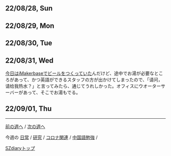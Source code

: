 ## 22/08/28, Sun


## 22/08/29, Mon


## 22/08/30, Tue


## 22/08/31, Wed

[今日はiMakerbaseでビールをつくっていた](https://github.com/akita11/SZdiary/blob/main/diary/diary/2208-4.md#220831-wed)んだけど、途中でお湯が必要なところがあって、かつ英語ができるスタッフの方が出かけてしまったので、「请问，请给我热水？」と言ってみたら、通じてうれしかった。オフィスにウオーターサーバーがあって、そこでお湯もでる。


## 22/09/01, Thu

***

[前の週へ](2208-3.md) /
[次の週へ](2209-1.md)

今週の
[日常](../diary/2208-4.md) /
[研究](../research/2208-4.md) /
[コロナ関連](../covid19/2208-4.md) / 
[中国語勉強](../chinese/2208-4.md) / 

[SZdiaryトップ](../../README.md)
